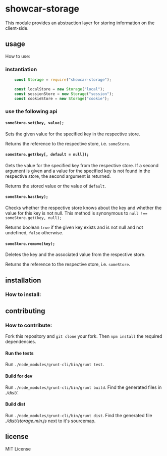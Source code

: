 # showcar-storage

This module provides an abstraction layer for storing information on the client-side.


## usage

How to use:

### instantiation

```javascript
    const Storage = require("showcar-storage");
    
    const localStore = new Storage("local");
    const sessionStore = new Storage("session");
    const cookieStore = new Storage("cookie");
```

### use the following api

#### `someStore.set(key, value);`

  Sets the given value for the specified key in the respective store.

  Returns the reference to the respective store, i.e. `someStore`.

#### `someStore.get(key[, default = null]);`

  Gets the value for the specified key from the respective store. If a second argument is given and
  a value for the specified key is not found in the respective store, the second argument is returned.

  Returns the stored value or the value of `default`.

#### `someStore.has(key);`

  Checks whether the respective store knows about the key and whether the value for this key is not null.
  This method is synonymous to `null !== someStore.get(key, null);`

  Returns boolean `true` if the given key exists and is not null and not undefined, `false` otherwise.
  
#### `someStore.remove(key);`

  Deletes the key and the associated value from the respective store.

  Returns the reference to the respective store, i.e. `someStore`.


## installation

### How to install:


## contributing

### How to contribute:

  Fork this repository and `git clone` your fork. Then `npm install` the required dependencies.

#### Run the tests

  Run `./node_modules/grunt-cli/bin/grunt test`.

#### Build for dev

  Run `./node_modules/grunt-cli/bin/grunt build`. Find the generated files in _./dist/_.

#### Build dist

  Run `./node_modules/grunt-cli/bin/grunt dist`. Find the generated file _./dist/storage.min.js_ next to it's sourcemap.


## license

MIT License
